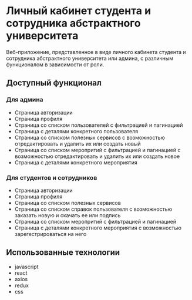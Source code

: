 # Личный кабинет студента и сотрудника абстрактного университета

Веб-приложение, представленное в виде личного кабинета студента и сотрудника абстрактного университета или админа, с различным функционалом в зависимости от роли. 

## Доступный функционал
### Для админа
<ul>
  <li>Страница авторизации</li>
  <li>Страница профиля</li>
  <li>Страница со списком пользователей с фильтрацией и пагинацией</li>
  <li>Страница с деталями конкретного пользователя</li>
  <li>Страница со списком полезных сервисов с возможностью отредактировать и удалить их или создать новый</li>
  <li>Страница со списком меропритий с фильтрацией и пагинацией с возможностью отредактировать и удалить их или создать новое</li>
  <li>Страница с деталями конкретного мероприятия</li>
</ul>

### Для студентов и сотрудников
<ul>
  <li>Страница авторизации</li>
  <li>Страница профиля</li>
  <li>Страница со списком полезных сервисов</li>
  <li>Страница со списком справок пользователя с возможностью заказать новую и скачать ее или подпись</li>
  <li>Страница со списком меропритий с фильтрацией и пагинацией</li>
  <li>Страница с деталями конкретного мероприятия с возможностью зарегестрироваться на него</li>
</ul>

## Использованные технологии
<ul>
  <li>javascript</li>
  <li>react</li>
  <li>axios</li>
  <li>redux</li>
  <li>css</li>
</ul>